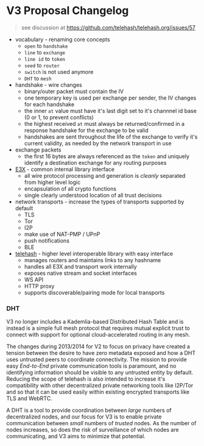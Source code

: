 V3 Proposal Changelog
=====================

> see discussion at
> https://github.com/telehash/telehash.org/issues/57

* vocabulary - renaming core concepts
  * `open` to `handshake`
  * `line` to `exchange`
  * `line id` to `token`
  * `seed` to `router`
  * `switch` is not used anymore
  * `DHT` to `mesh`
* handshake - wire changes
  * binary/outer packet must contain the IV
  * one temporary key is used per exchange per sender, the IV changes for each handshake
  * the inner `at` value must have it's last digit set to it's channnel id base (0 or 1, to prevent conflicts)
  * the highest received `at` must always be returned/confirmed in a response handshake for the exchange to be valid
  * handshakes are sent throughout the life of the exchange to verify it's current validity, as needed by the network transport in use
* exchange packets
  * the first 16 bytes are always referenced as the `token` and uniquely identify a destination exchange for any routing purposes
* [E3X](E3X.md) - common internal library interface
  * all wire protocol processing and generation is *cleanly* separated from higher level logic
  * encapsulation of all crypto functions
  * single clearly understood location of all trust decisions
* network transports - increase the types of transports supported by default
  * TLS
  * Tor
  * I2P
  * make use of NAT-PMP / UPnP
  * push notifications
  * BLE
* [telehash](telehash.md) - higher level interoperable library with easy interface
  * manages routers and maintains links to any hashname
  * handles all E3X and transport work internally
  * exposes native stream and socket interfaces
  * WS API
  * HTTP proxy
  * supports discoverable/pairing mode for local transports

### DHT

V3 no longer includes a Kademlia-based Distributed Hash Table and is instead is a simple full mesh protocol that requires mutual explicit trust to connect with support for optional cloud-accelerated routing in any mesh.

The changes during 2013/2014 for V2 to focus on privacy have created a tension between the desire to have zero metadata exposed and how a DHT uses untrusted peers to coordinate connectivity.  The mission to provide easy *End-to-End* private communication tools is paramount, and no identifying information should be visible to any untrusted entity by default.  Reducing the scope of telehash is also intended to increase it's compatibility with other decentralized private networking tools like I2P/Tor and so that it can be used easily within existing encrypted transports like TLS and WebRTC.

A DHT is a tool to provide coordination between *large* numbers of decentralized nodes, and our focus for V3 is to enable private communication between *small* numbers of *trusted* nodes.  As the number of nodes increases, so does the risk of surveillance of which nodes are communicating, and V3 aims to minimize that potential.
